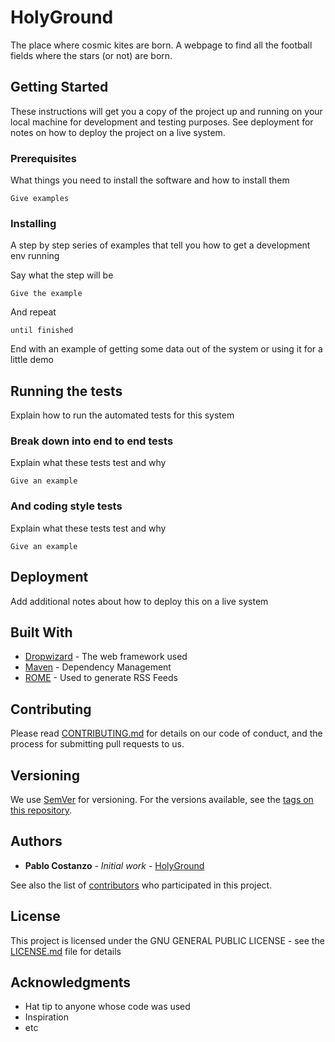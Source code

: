  # HolyGround

 The place where cosmic kites are born.
 A webpage to find all the football fields where the stars (or not) are born.

 ## Getting Started

 These instructions will get you a copy of the project up and running on your local machine for development and testing purposes. See deployment for notes on how to deploy the project on a live system.

 ### Prerequisites

 What things you need to install the software and how to install them

 ```
 Give examples
 ```

 ### Installing

 A step by step series of examples that tell you how to get a development env running

 Say what the step will be

 ```
 Give the example
 ```

 And repeat

 ```
 until finished
 ```

 End with an example of getting some data out of the system or using it for a little demo

 ## Running the tests

 Explain how to run the automated tests for this system

 ### Break down into end to end tests

 Explain what these tests test and why

 ```
 Give an example
 ```

 ### And coding style tests

 Explain what these tests test and why

 ```
 Give an example
 ```

 ## Deployment

 Add additional notes about how to deploy this on a live system

 ## Built With

 * [Dropwizard](http://www.dropwizard.io/1.0.2/docs/) - The web framework used
 * [Maven](https://maven.apache.org/) - Dependency Management
 * [ROME](https://rometools.github.io/rome/) - Used to generate RSS Feeds

 ## Contributing

 Please read [CONTRIBUTING.md](https://gist.github.com/PurpleBooth/b24679402957c63ec426) for details on our code of conduct, and the process for submitting pull requests to us.

 ## Versioning

 We use [SemVer](http://semver.org/) for versioning. For the versions available, see the [tags on this repository](https://github.com/your/project/tags).

 ## Authors

 * **Pablo Costanzo** - *Initial work* - [HolyGround](https://github.com/HolyGround)

 See also the list of [contributors](https://github.com/costanzopa/HolyGround/contributors) who participated in this project.

 ## License

 This project is licensed under the GNU GENERAL PUBLIC LICENSE - see the [LICENSE.md](LICENSE.md) file for details

 ## Acknowledgments

 * Hat tip to anyone whose code was used
 * Inspiration
 * etc

